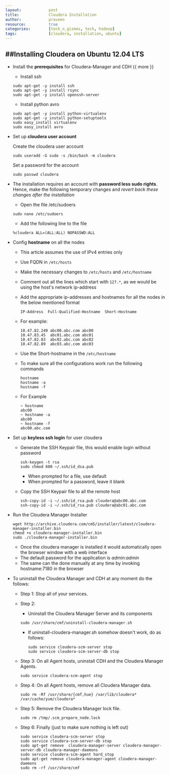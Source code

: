 ```yaml
---
layout:            post
title:             Cloudera Installation
author:            praveen
resource:          true
categories:        [tech_n_gizmos, tech, hadoop]
tags:              [cloudera, installation, ubuntu]
---
```


##Installing Cloudera on Ubuntu 12.04 LTS
-------

- Install the **prerequisites** for Cloudera-Manager and CDH
{{ more }}
    + Install ssh

    ```
    sudo apt-get -y install ssh
    sudo apt-get -y install rsync
    sudo apt-get -y install openssh-server
    ```

    + Install python avro

    ```
    sudo apt-get -y install python-virtualenv
    sudo apt-get -y install python-setuptools
    sudo easy_install virtualenv
    sudo easy_install avro
    ```
- Set up **cloudera user account**

    Create the cloudera user account

    ```
    sudo useradd -G sudo -s /bin/bash -m cloudera
    ```

    Set a password for the account

    ```
    sudo passwd cloudera
    ```

- The installation requires an account with **password less sudo rights**. Hence, make the following temporary changes and *revert back these changes after the installation*

    + Open the file /etc/sudoers
    ```
    sudo nano /etc/sudoers
    ```

    + Add the following line to the file

    ```
    %cloudera ALL=(ALL:ALL) NOPASSWD:ALL
    ```
- Config **hostname** on all the nodes

    + This article assumes the use of IPv4 entries only
    + Use FQDN in `/etc/hosts`
    + Make the necessary changes to `/etc/hosts` and `/etc/hostname`
    + Comment out all the lines which start with `127.*`, as we would be using the host's network ip-address
    + Add the appropriate ip-addresses and hostnames for all the nodes in the below mentioned format

        ```
        IP-Address  Full-Qualified-Hostname  Short-Hostname
        ```
    + For example:

        ```
        10.47.82.249 abc00.abc.com abc00
        10.47.83.45  abc01.abc.com abc01
        10.47.82.83  abc02.abc.com abc02
        10.47.82.89  abc03.abc.com abc03
        ```
    + Use the Short-hostname in the `/etc/hostname`
    + To make sure all the configurations work run the following commands

        ```
        hostname
        hostname -a
        hostname -f
        ```
    + For Example

        ```
        ~ hostname
        abc00
        ~ hostname -a
        abc00
        ~ hostname -f
        abc00.abc.com
        ```

- Set up **keyless ssh login** for user cloudera

    + Generate the SSH Keypair file, this would enable login without password

        ```
        ssh-keygen -t rsa
        sudo chmod 600 ~/.ssh/id_dsa.pub
        ```

        + When prompted for a file, use default
        + When prompted for a password, leave it blank

    + Copy the SSH Keypair file to all the remote host

        ```
        ssh-copy-id -i ~/.ssh/id_rsa.pub cloudera@abc00.abc.com
        ssh-copy-id -i ~/.ssh/id_rsa.pub cloudera@abc01.abc.com
        ```
- Run the Cloudera Manager Installer

    ```
    wget http://archive.cloudera.com/cm5/installer/latest/cloudera-manager-installer.bin
    chmod +x cloudera-manager-installer.bin
    sudo ./cloudera-manager-installer.bin
    ```
    + Once the cloudera manager is installed it would automatically open the browser window with a web interface
    + The default password for the application is *admin:admin*
    + The same can the done manually at any time by invoking hostname:7180 in the browser

- To uninstall the Cloudera Manager and CDH at any moment do the follows:
    + Step 1: Stop all of your services.
    + Step 2:
        - Uninstall the Cloudera Manager Server and its components

        ```
        sudo /usr/share/cmf/uninstall-cloudera-manager.sh
        ```

        - If uninstall-cloudera-manager.sh somehow doesn't work, do as follows:

            ```
            sudo service cloudera-scm-server stop
            sudo service cloudera-scm-server-db stop
            ```
    + Step 3: On all Agent hosts, uninstall CDH and the Cloudera Manager Agents.

        ```
        sudo service cloudera-scm-agent stop
        ```
    + Step 4: On all Agent hosts, remove all Cloudera Manager data.

        ```
        sudo rm -Rf /usr/share/{cmf,hue} /var/lib/cloudera* /var/cache/yum/cloudera*
        ```
    + Step 5: Remove the Cloudera Manager lock file.

        ```
        sudo rm /tmp/.scm_prepare_node.lock
        ```
    + Step 6: Finally (just to make sure nothing is left out)

        ```
        sudo service cloudera-scm-server stop
        sudo service cloudera-scm-server-db stop
        sudo apt-get remove  cloudera-manager-server cloudera-manager-server-db cloudera-manager-daemons
        sudo service cloudera-scm-agent hard_stop
        sudo apt-get remove cloudera-manager-agent cloudera-manager-daemons
        sudo rm -rf /usr/share/cmf
        ```

